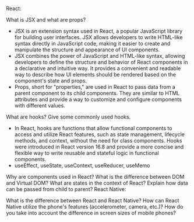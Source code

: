React:

What is JSX and what are props?
- JSX is an extension syntax used in React, a popular JavaScript library for building user interfaces. JSX allows developers to write HTML-like syntax directly in JavaScript code, making it easier to create and manipulate the structure and appearance of UI components.
- JSX combines the power of JavaScript and HTML-like syntax, allowing developers to define the structure and behavior of React components in a declarative and intuitive way. It provides a convenient and readable way to describe how UI elements should be rendered based on the component's state and props.
- Props, short for "properties," are used in React to pass data from a parent component to its child components. They are similar to HTML attributes and provide a way to customize and configure components with different values.


What are hooks? Give some commonly used hooks.
- In React, hooks are functions that allow functional components to access and utilize React features, such as state management, lifecycle methods, and context, without the need for class components. Hooks were introduced in React version 16.8 and provide a more concise and flexible way to write reusable and stateful logic in functional components.
- useEffect, useState, useContext, useReducer, useMemo

Why are components used in React?
What is the difference between DOM and Virtual DOM?
What are states in the context of React?
Explain how data can be passed from child to parent?
React Native:

What is the difference between React and React Native?
How can React Native utilize the phone's features (accelerometer, camera, etc.)?
How do you take into account the difference in screen sizes of mobile phones?